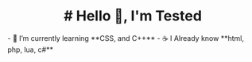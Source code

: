 <h1 align="center"># Hello 👋, I'm Tested </h1>
- 🌱 I’m currently learning **CSS, and C++**
- ☕ I Already know **html, php, lua, c#**

